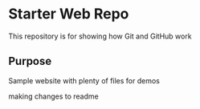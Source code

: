 # Starter Web Repo

This repository is for showing how Git and GitHub work

## Purpose

Sample website with plenty of files for demos

making changes to readme